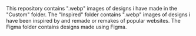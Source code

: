 This repository contains ".webp" images of designs i have made in the "Custom" folder. The "Inspired" folder contains ".webp" images of designs i have been inspired by and remade or remakes of popular websites.
The Figma folder contains designs made using Figma.
